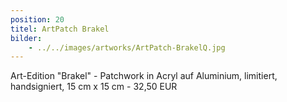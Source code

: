 ```yaml
---
position: 20
titel: ArtPatch Brakel
bilder:
    - ../../images/artworks/ArtPatch-BrakelQ.jpg
---
```


Art-Edition "Brakel" - Patchwork in Acryl auf Aluminium, limitiert, handsigniert, 15 cm x 15 cm - 32,50 EUR
